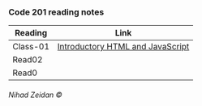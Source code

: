 ### Code 201 reading notes








Reading | Link 
--------|-------
Class-01  | [Introductory HTML and JavaScript](class01.md)
Read02  |
Read0 |



###### Nihad Zeidan &copy; 
